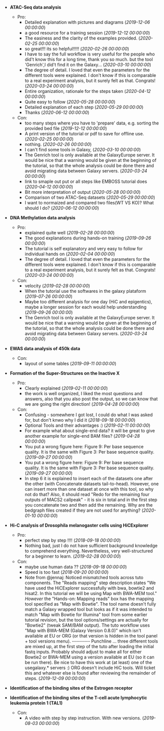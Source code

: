- **ATAC-Seq data analysis**
  - Pro:
    - Detailed explanation with pictures and diagrams (*2019-12-06 00:00:00*)
    - a good resource for a training session (*2019-12-12 00:00:00*)
    - The easiness and the clarity of the examples provided.  (*2020-02-25 00:00:00*)
    - so great!!! its so helpful!!!!! (*2020-02-26 00:00:00*)
    - I have to say the full workflow is very useful for the people who did't know this for a long time, thank you so much. but the tool 'Genrich',I  did't find it on the Galaxy... (*2020-03-10 00:00:00*)
    - The degree of detail. I loved that even the parameters for the different tools were explained. I don't know if this is comparable to a real experiment analysis, but it surely felt as that. Congrats! (*2020-03-24 00:00:00*)
    - Entire organization, rationale for the steps taken (*2020-04-12 00:00:00*)
    - Quite easy to follow (*2020-05-28 00:00:00*)
    - Detailed explanation of each step (*2020-05-29 00:00:00*)
    - Thanks (*2020-06-12 00:00:00*)
  - Con:
    - too many steps where you have to 'prepare' data, e.g. sorting the provided bed file (*2019-12-12 00:00:00*)
    - A print version of the tutorial or pdf to save for offline use.  (*2020-02-25 00:00:00*)
    - nothing. (*2020-02-26 00:00:00*)
    - I can't find some tools in Galaxy, (*2020-03-10 00:00:00*)
    - The Genrich tool is only available at the GalaxyEurope server. It would be nice that a warning would be given at the beginning of the tutorial, so that the whole analysis could be done there and avoid migrating data between Galaxy servers. (*2020-03-24 00:00:00*)
    - link to smaple out put or all steps like EMBOSS tutorial does (*2020-04-12 00:00:00*)
    - Bit more interpretation of output (*2020-05-28 00:00:00*)
    - Comparison of two ATAC-Seq datasets (*2020-05-29 00:00:00*)
    - I want to normaized and compared two files(WT VS KO)? What should I do? (*2020-06-12 00:00:00*)

- **DNA Methylation data analysis**
  - Pro:
    - explained quite well (*2019-02-28 00:00:00*)
    - The good explanations during hands-on training (*2019-09-26 00:00:00*)
    - The tutorial is self explanatory and very easy to follow for individual hands on  (*2020-02-04 00:00:00*)
    - The degree of detail. I loved that even the parameters for the different tools were explained. I don't know if this is comparable to a real experiment analysis, but it surely felt as that. Congrats! (*2020-03-24 00:00:00*)
  - Con:
    - velocity (*2019-02-28 00:00:00*)
    - When the tutorial use the softwares in the galaxy plataform (*2019-07-26 00:00:00*)
    - Maybe too different analysis for one day (HiC and epigentics), maybe a longer session for each would help understanding (*2019-09-26 00:00:00*)
    - The Genrich tool is only available at the GalaxyEurope server. It would be nice that a warning would be given at the beginning of the tutorial, so that the whole analysis could be done there and avoid migrating data between Galaxy servers. (*2020-03-24 00:00:00*)

- **EWAS data analysis of 450k data**

  - Con:
    - layout of some tables (*2019-09-11 00:00:00*)

- **Formation of the Super-Structures on the Inactive X**
  - Pro:
    - Clearly explained (*2019-02-11 00:00:00*)
    - the work is well organized, I liked the most questions and answers, also that you also post the output, so we can know that we are going the right direction! (*2019-04-28 00:00:00*)
  - Con:
    - Confusing - somewhere I got lost, I could do what I was asked for, but don't knwo why I did it (*2018-09-18 00:00:00*)
    - Optional Tools and their advantages :) (*2019-02-11 00:00:00*)
    - For example what about single-end data? it will be great to give another example for single-end BAM files? (*2019-04-28 00:00:00*)
    - You put a wrong figure here: Figure 9: Per base sequence quality. It is the same with Figure 3: Per base sequence quality. (*2019-09-27 00:00:00*)
    - You put a wrong figure here: Figure 9: Per base sequence quality. It is the same with Figure 3: Per base sequence quality. (*2019-09-27 00:00:00*)
    - In step 6 it is explained to insert each of the datasets one after the other (with Concatenate datasets tail-to-head). However, one can insert more than one dataset at once with this tool, so why not do that? Also, it should read "Redo for the remaining four outputs of MACS2 callpeak" - it is six in total and in the first step you concatenate two and then add the remaining.  Why are the bedgraph files created if they are not used for anything? (*2020-01-10 00:00:00*)

- **Hi-C analysis of Drosophila melanogaster cells using HiCExplorer**
  - Pro:
    - perfect step by step !!!! (*2018-09-18 00:00:00*)
    - Nothing bad, just I do not have sufficient background knowledge to comprehend everything. Nevertheless, very well-structured for a beginner to learn. (*2019-02-28 00:00:00*)
  - Con:
    - maybe use human data ?? (*2018-09-18 00:00:00*)
    - Speed is too fast (*2018-09-20 00:00:00*)
    - Note from @jennaj: Noticed mismatched tools across tuto components. The  "Reads mapping" step description states "We have used the HiCExplorer successfully with bwa, bowtie2 and hisat2. In this tutorial we will be using Map with BWA-MEM tool." *However* the "Hands-on: Mapping reads" box has the mapping tool specified as "Map with Bowtie". The tool name doesn't fully match a Galaxy wrapped tool but looks as if it was intended to match "Map with Bowtie for Illumina" tool from some earlier tutorial revision,  but the tool options/settings are actually for "Bowtie2" (tweak SAM/BAM output). The tuto workflow uses "Map with BWA-MEM (Galaxy Version 0.8.0)" which isn't available at EU or ORG (or that version is hidden in the tool panel + tool versions menu).  --------- Punchline ... three different tools are mixed up, at the first step of the tuto after loading the initial fastq inputs. Probably should adjust to make all for either Bowtie2 or BWA-MEM using a version available at EU (so it can be run there). Be nice to have this work at (at least) one of the usegalaxy.* servers :) ORG doesn't include HiC tools. Will ticket this and whatever else is found after reviewing the remainder of steps. (*2019-12-09 00:00:00*)

- **Identification of the binding sites of the Estrogen receptor**


- **Identification of the binding sites of the T-cell acute lymphocytic leukemia protein 1 (TAL1)**

  - Con:
    - A video with step by step instruction. With new versions. (*2019-08-03 00:00:00*)

